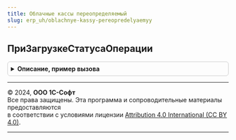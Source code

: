 ```yaml
---
title: Облачные кассы переопределяемый
slug: erp_uh/oblachnye-kassy-pereopredelyaemyy
---
```



## ПриЗагрузкеСтатусаОперации
<details style="margin: 1em 0; padding: 0.5em; border: 1px solid #ccc; border-radius: 6px;">

<summary style="font-weight: bold; cursor: pointer;">Описание, пример вызова</summary>

```bsl

// Определяет алгоритм обработки операции, статус которых был получен регламентным заданием.
// Переопределяемая операция выполняется в попытке вне транзации. Ошибки кода записываются в журнал регистрации.
//
// Параметры:
//  ДокументОперации - ОпределяемыйТип.ДокументОперацииОблачнойКассы - ссылка на документ инициирующий пробитие чека.
//  Касса - ОпределяемыйТип.ОблачнаяКасса - ссылка на элемент справочника для которого настроена интеграция с Облачной
//    кассой.
//  ПараметрыОперации - Структура - результат загрузки статуса операции:
//    * ИдентификаторОперации - Строка - идентификатор операции Облачной кассы.
//    * СтатусОперации - Строка - результат выполнения операции Облачной кассы.
//        Доступные значения:
//          см. ОблачныеКассыКлиентСервер.СтатусОперацииВыполнена - успешное завершение операции.
//          см. ОблачныеКассыКлиентСервер.СтатусОперацииОтменена - операция отмена.
//    * ОписаниеСтатусаОперации - Строка - описание статуса выполнения операции, полученное из Облачной кассы.
//    * ДанныеДляОбработки - Структура из КлючИЗначение - тело ответа запроса к Облачной кассе.
//  Обработан - Булево - признак обработки операции. Необходимо установить Истина, после завершения обработки.
//
//@skip-check module-empty-method
Процедура ПриЗагрузкеСтатусаОперации(ДокументОперации, Касса, ПараметрыОперации, Обработан) Экспорт
```

Пример вызова
```bsl
ОблачныеКассыПереопределяемый.ПриЗагрузкеСтатусаОперации(ДокументОперации, Касса, ПараметрыОперации, Обработан) 
```
</details>

---

© 2024, **ООО 1С-Софт**  
Все права защищены. Эта программа и сопроводительные материалы предоставляются  
в соответствии с условиями лицензии [Attribution 4.0 International (CC BY 4.0)](https://creativecommons.org/licenses/by/4.0/legalcode).

---
